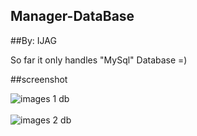## Manager-DataBase
##By: IJAG

So far it only handles "MySql" Database =)

##screenshot

![images 1 db](https://user-images.githubusercontent.com/95358159/228677444-4efec129-c9fa-40a7-9b8d-d00dd288188b.png)
<br>
<br>
![images 2 db](https://user-images.githubusercontent.com/95358159/228677640-040d65c5-b15b-4255-a17b-e0be396b1bfb.png)


